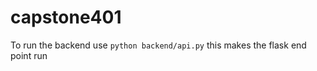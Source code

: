 # capstone401

To run the backend use ```python backend/api.py``` this makes the flask end point run

